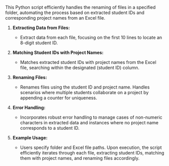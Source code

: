 This Python script efficiently handles the renaming of files in a specified folder, automating the process based on extracted student IDs and corresponding project names from an Excel file.

1. **Extracting Data from Files:**
   - Extract data from each file, focusing on the first 10 lines to locate an 8-digit student ID.

2. **Matching Student IDs with Project Names:**
   - Matches extracted student IDs with project names from the Excel file, searching within the designated (student ID) column.

3. **Renaming Files:**
   - Renames  files using the student ID and project name. Handles scenarios where multiple students collaborate on a project by appending a counter for uniqueness.

4. **Error Handling:**
   - Incorporates robust error handling to manage cases of non-numeric characters in extracted data and instances where no project name corresponds to a student ID.

5. **Example Usage:**
   - Users specify folder and Excel file paths. Upon execution, the script efficiently iterates through each file, extracting student IDs, matching them with project names, and renaming files accordingly.

